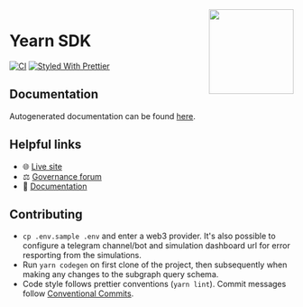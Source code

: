 <span>
    <img align="right" src="https://raw.githubusercontent.com/yearn/yearn-sdk/master/.github/media/sdk.png" height="150" />
</span>

# Yearn SDK

[![CI](https://github.com/nymmrx/yearn-sdk/workflows/CI/badge.svg)](https://github.com/nymmrx/yearn-sdk/actions?query=workflow%3ACI)
[![Styled With Prettier](https://img.shields.io/badge/code_style-prettier-ff69b4.svg)](https://prettier.io/)

## Documentation

Autogenerated documentation can be found [here](https://yearn.github.io/yearn-sdk).

## Helpful links

- 🌐 [Live site](https://yearn.finance)
- ⚖️ [Governance forum](https://gov.yearn.finance)
- 📑 [Documentation](https://docs.yearn.finance)

## Contributing

- `cp .env.sample .env` and enter a web3 provider. It's also possible to configure a telegram channel/bot and simulation dashboard url for error resporting from the simulations.
- Run `yarn codegen` on first clone of the project, then subsequently when making any changes to the subgraph query schema.
- Code style follows prettier conventions (`yarn lint`). Commit messages follow [Conventional Commits](https://www.conventionalcommits.org/en/v1.0.0/).
